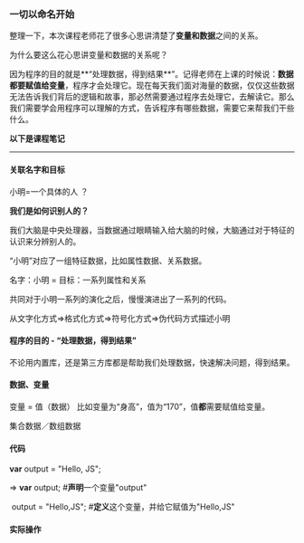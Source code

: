 ### 一切以命名开始

整理一下，本次课程老师花了很多心思讲清楚了**变量和数据**之间的关系。

为什么要这么花心思讲变量和数据的关系呢？

因为程序的目的就是**“处理数据，得到结果**”。记得老师在上课的时候说：**数据都要赋值给变量**，程序才会处理它。现在每天我们面对海量的数据，仅仅这些数据无法告诉我们背后的逻辑和故事，那必然需要通过程序去处理它，去解读它。那么我们需要学会用程序可以理解的方式，告诉程序有哪些数据，需要它来帮我们干些什么。

**以下是课程笔记**

---



#### 关联名字和目标

小明=一个具体的人 ？

**我们是如何识别人的？**

我们大脑是中央处理器，当数据通过眼睛输入给大脑的时候，大脑通过对于特征的认识来分辨别人的。

“小明”对应了一组特征数据，比如属性数据、关系数据。

名字：小明 = 目标：一系列属性和关系 

共同对于小明一系列的演化之后，慢慢演进出了一系列的代码。

从文字化方式=>格式化方式=>符号化方式=>伪代码方式描述小明

#### 程序的目的 - “处理数据，得到结果”

不论用内置库，还是第三方库都是帮助我们处理数据，快速解决问题，得到结果。

#### 数据、变量

变量 = 值（数据） 比如变量为“身高”，值为“170”，值**都**需要赋值给变量。

集合数据／数组数据

#### 代码

**var** output = "Hello, JS"; 

=> **var** output;                   #**声明**一个变量"output"

​     output = "Hello,JS";      #**定义**这个变量，并给它赋值为"Hello,JS"

#### 实际操作



